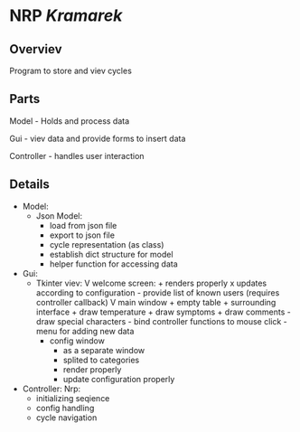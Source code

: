 # NRP _Kramarek_

## Overviev

Program to store and viev cycles

## Parts

Model - Holds and process data

Gui - viev data and provide forms to insert data

Controller - handles user interaction

## Details

- Model:
  - Json Model:
    + load from json file
    + export to json file
    - cycle representation (as class)
    - establish dict structure for model
    - helper function for accessing data
- Gui:
  - Tkinter viev:
    V welcome screen:
        + renders properly
        x updates according to configuration
        - provide list of known users (requires controller callback)
    V main window
        + empty table
        + surrounding interface
        + draw temperature
        + draw symptoms
        + draw comments
        - draw special characters
        - bind controller functions to mouse click
        - menu for adding new data
    + config window
        + as a separate window
        + splited to categories
        + render properly
        + update configuration properly
- Controller:
  Nrp:
    + initializing seqience
    - config handling
    - cycle navigation
